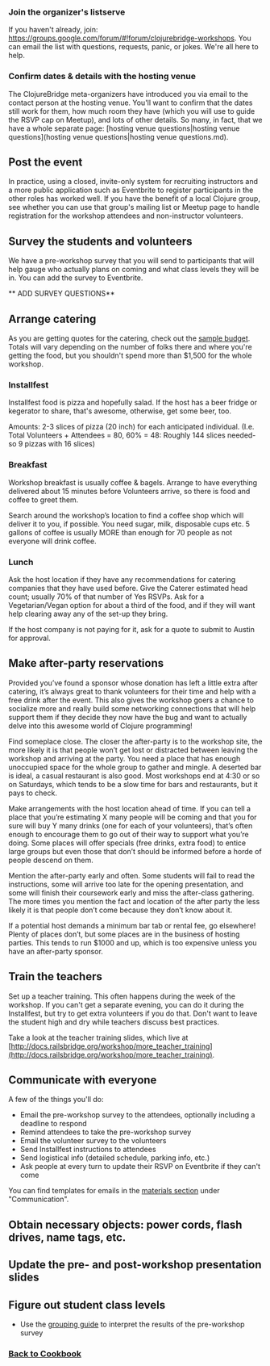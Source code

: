 ### <a name="joinlistserve"/>Join the organizer's listserve
If you haven't already, join: https://groups.google.com/forum/#!forum/clojurebridge-workshops. You can email the list with questions, requests, panic, or jokes. We're all here to help. 

### <a name="confirmvenue"/>Confirm dates & details with the hosting venue
The ClojureBridge meta-organizers have introduced you via email to the contact person at the hosting venue. You'll want to confirm that the dates still work for them, how much room they have (which you will use to guide the RSVP cap on Meetup), and lots of other details. So many, in fact, that we have a whole separate page: [hosting venue questions|hosting venue questions](hosting venue questions|hosting venue questions.md).

## Post the event

In practice, using a closed, invite-only system for recruiting instructors and a more public application such as Eventbrite to register participants in the other roles has worked well. If you have the benefit of a local Clojure group, see whether you can use that group's mailing list or Meetup page to handle registration for the workshop attendees and non-instructor volunteers.

## Survey the students and volunteers
We have a pre-workshop survey that you will send to participants that will help gauge who actually plans on coming and what class levels they will be in. You can add the survey to Eventbrite.

** ADD SURVEY QUESTIONS**

## Arrange catering

As you are getting quotes for the catering, check out the [sample budget](Sample-Budget.md). Totals will vary depending on the number of folks there and where you're getting the food, but you shouldn't spend more than $1,500 for the whole workshop.


### Installfest
Installfest food is pizza and hopefully salad. If the host has a beer fridge or kegerator to share, that's awesome, otherwise, get some beer, too. 

Amounts: 2-3 slices of pizza (20 inch) for each anticipated individual. 
(I.e. Total Volunteers + Attendees = 80, 60% = 48: Roughly 144 slices needed- so 9 pizzas with 16 slices)

### Breakfast
Workshop breakfast is usually coffee & bagels. Arrange to have everything delivered about 15 minutes before Volunteers arrive, so there is food and coffee to greet them.

Search around the workshop’s location to find a coffee shop which will deliver it to you, if possible. You need sugar, milk, disposable cups etc. 5 gallons of coffee is usually MORE than enough for 70 people as not everyone will drink coffee.

### Lunch

Ask the host location if they have any recommendations for catering companies that they have used before. 
Give the Caterer estimated head count; usually 70% of that number of Yes RSVPs. Ask for a Vegetarian/Vegan option for about a third of the food, and if they will want help clearing away any of the set-up they bring. 

If the host company is not paying for it, ask for a quote to submit to Austin for approval. 

## Make after-party reservations
Provided you’ve found a sponsor whose donation has left a little extra after catering, it’s always great to thank volunteers for their time and help with a free drink after the event. This also gives the workshop goers a chance to socialize more and really build some networking connections that will help support them if they decide they now have the bug and want to actually delve into this awesome world of Clojure programming!

Find someplace close. The closer the after-party is to the workshop site, the more likely it is that people won’t get lost or distracted between leaving the workshop and arriving at the party. You need a place that has enough unoccupied space for the whole group to gather and mingle. A deserted bar is ideal, a casual restaurant is also good. Most workshops end at 4:30 or so on Saturdays, which tends to be a slow time for bars and restaurants, but it pays to check.

Make arrangements with the host location ahead of time. If you can tell a place that you’re estimating X many people will be coming and that you for sure will buy Y many drinks (one for each of your volunteers), that’s often enough to encourage them to go out of their way to support what you’re doing. Some places will offer specials (free drinks, extra food) to entice large groups but even those that don’t should be informed before a horde of people descend on them.

Mention the after-party early and often. Some students will fail to read the instructions, some will arrive too late for the opening presentation, and some will finish their coursework early and miss the after-class gathering. The more times you mention the fact and location of the after party the less likely it is that people don’t come because they don’t know about it.

If a potential host demands a minimum bar tab or rental fee, go elsewhere! Plenty of places don’t, but some places are in the business of hosting parties. This tends to run $1000 and up, which is too expensive unless you have an after-party sponsor.

## Train the teachers
Set up a teacher training. This often happens during the week of the workshop. If you can't get a separate evening, you can do it during the Installfest, but try to get extra volunteers if you do that. Don't want to leave the student high and dry while teachers discuss best practices. 

Take a look at the teacher training slides, which live at [http://docs.railsbridge.org/workshop/more_teacher_training](http://docs.railsbridge.org/workshop/more_teacher_training). 

## Communicate with everyone
A few of the things you'll do:
* Email the pre-workshop survey to the attendees, optionally including a deadline to respond
* Remind attendees to take the pre-workshop survey
* Email the volunteer survey to the volunteers
* Send Installfest instructions to attendees 
* Send logistical info (detailed schedule, parking info, etc.) 
* Ask people at every turn to update their RSVP on Eventbrite if they can't come

You can find templates for emails in the [materials section](materials.md) under "Communication".

## Obtain necessary objects: power cords, flash drives, name tags, etc.

## Update the pre- and post-workshop presentation slides

## Figure out student class levels
* Use the [grouping guide](Class-level-grouping-guide.md) to interpret the results of the pre-workshop survey

### [Back to Cookbook](README.md)
